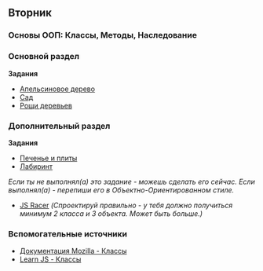 ## Вторник

### Основы ООП: Классы, Методы, Наследование
### Основной раздел

**Задания**
- [Апельсиновое дерево](../../../../core-js-oop-tdd-orange-tree)
- [Сад](../../../../core-js-oop-garden)
- [Рощи деревьев](../../../../core-js-oop-inheritance-tree-grooves)


### Дополнительный раздел

**Задания**
- [Печенье и плиты](../../../../core-js-oop-cookies-and-ovens)
- [Лабиринт](../../../../labyrinth-challenge)

*Если ты не выполнял(а) это задание - можешь сделать его сейчас. Если выполнял(а) - перепиши его в Объектно-Ориентированном стиле.*
- [JS Racer](../../../../js-racer-1-outrageous-fortune-challenge) *(Спроектируй правильно - у тебя должно получиться минимум 2 класса и 3 объекта. Может быть больше.)*


### Вспомогательные источники

- [Документация Mozilla - Классы](https://developer.mozilla.org/ru/docs/Web/JavaScript/Reference/Classes)
- [Learn JS - Классы](https://learn.javascript.ru/class)
